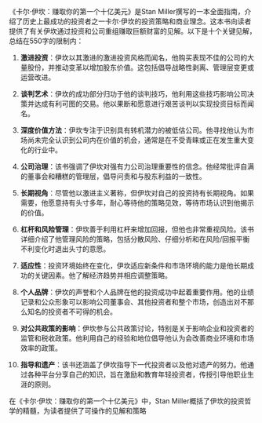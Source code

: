 《卡尔·伊坎：赚取你的第一个十亿美元》是Stan Miller撰写的一本全面指南，介绍了历史上最成功的投资者之一卡尔·伊坎的投资策略和商业理念。这本书向读者提供了有关伊坎通过投资和公司重组赚取巨额财富的见解。以下是十个关键见解，总结在550字的限制内：

1. **激进投资**：伊坎以其激进的激进投资风格而闻名，他购买表现不佳的公司的大量股份，并推动变革以增加股东价值。这包括倡导战略性剥离、管理层变更或运营改进。

2. **谈判艺术**：伊坎的成功部分归功于他的谈判技巧，他利用这些技巧影响公司决策并达成有利可图的交易。他以果断和愿意进行艰苦谈判以实现投资目标而闻名。

3. **深度价值方法**：伊坎专注于识别具有转机潜力的被低估公司。他寻找他认为市场尚未完全认识到公司内在价值的机会，通常是在不受青睐或正在发生重大变化的行业中。

4. **公司治理**：该书强调了伊坎对强有力公司治理重要性的信念。他经常批评自满的董事会和糟糕的管理层，倡导问责和与股东利益的一致性。

5. **长期视角**：尽管他以激进主义著称，但伊坎对自己的投资持有长期视角。如果需要，他愿意持有头寸多年，耐心等待他的策略见效，等待市场认识到他揭示的价值。

6. **杠杆和风险管理**：伊坎善于利用杠杆来增加回报，但他也非常重视风险。该书详细介绍了他管理风险的策略，包括分散风险、仔细分析和在风险/回报平衡不利变化时退出头寸的意愿。

7. **适应性**：投资环境始终在变化，伊坎适应新条件和市场环境的能力是他长期成功的关键因素。他了解经济趋势并相应调整策略。

8. **个人品牌**：伊坎的声誉和个人品牌在他的投资成功中起着重要作用。他的业绩记录和公众形象可以影响公司董事会、其他投资者和整个市场，创造出对不那么知名的投资者不可得的机会。

9. **对公共政策的影响**：伊坎参与公共政策讨论，特别是关于影响企业和投资者的监管和税收政策。他利用自己的经验和地位倡导他认为会改善商业环境和市场效率的政策。

10. **指导和遗产**：该书还涵盖了伊坎指导下一代投资者以及他对遗产的努力。他通过各种平台分享自己的知识，旨在激励和教育年轻投资者，传授引导他职业生涯的原则。

在《卡尔·伊坎：赚取你的第一个十亿美元》中，Stan Miller概括了伊坎的投资哲学的精髓，为读者提供了可操作的见解和策略